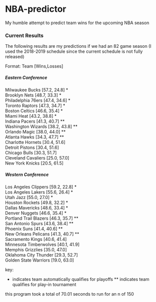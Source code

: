 # NBA-predictor
 My humble attempt to predict team wins for the upcoming NBA season

### Current Results

The following results are my predictions if we had an 82 game season (I used the 2018-2019 schedule since the current schedule is not fully released)

Format: Team [Wins,Losses]

##### Eastern Conference
Milwaukee Bucks [57.2, 24.8] *   
Brooklyn Nets [48.7, 33.3] *    
Philadelphia 76ers [47.4, 34.6] *     
Toronto Raptors [47.3, 34.7] *  
Boston Celtics [46.6, 35.4] *   
Miami Heat [43.2, 38.8] *    
Indiana Pacers [41.3, 40.7] **   
Washington Wizards [38.2, 43.8] **  
Orlando Magic [38.0, 44.0] **   
Atlanta Hawks [34.3, 47.7] **  
Charlotte Hornets [30.4, 51.6]  
Detroit Pistons [30.4, 51.6]     
Chicago Bulls [30.3, 51.7]  
Cleveland Cavaliers [25.0, 57.0]  
New York Knicks [20.5, 61.5]     


##### Western Conference
Los Angeles Clippers [59.2, 22.8] *  
Los Angeles Lakers [55.6, 26.4] *   
Utah Jazz [55.0, 27.0] *   
Houston Rockets [49.8, 32.2] *   
Dallas Mavericks [48.6, 33.4] *  
Denver Nuggets [46.6, 35.4] *   
Portland Trail Blazers [46.3, 35.7] **   
San Antonio Spurs [43.6, 38.4] **     
Phoenix Suns [41.4, 40.6] **    
New Orleans Pelicans [41.3, 40.7] **   
Sacramento Kings [40.6, 41.4]  
Minnesota Timberwolves [40.1, 41.9]  
Memphis Grizzlies [35.0, 47.0]    
Oklahoma City Thunder [29.3, 52.7]  
Golden State Warriors [19.0, 63.0]  

key: 
 * indicates team automatically qualifies for playoffs
 ** indicates team qualifies for play-in tournament

this program took a total of  70.01 seconds to run for an n of  150
